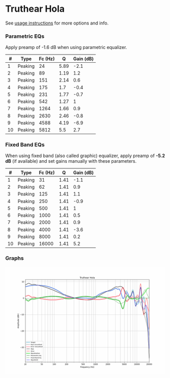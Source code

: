 # Truthear Hola
See [usage instructions](https://github.com/jaakkopasanen/AutoEq#usage) for more options and info.

### Parametric EQs
Apply preamp of -1.6 dB when using parametric equalizer.

|   # | Type    |   Fc (Hz) |    Q |   Gain (dB) |
|-----|---------|-----------|------|-------------|
|   1 | Peaking |        24 | 5.89 |        -2.1 |
|   2 | Peaking |        89 | 1.19 |         1.2 |
|   3 | Peaking |       151 | 2.14 |         0.6 |
|   4 | Peaking |       175 | 1.7  |        -0.4 |
|   5 | Peaking |       231 | 1.77 |        -0.7 |
|   6 | Peaking |       542 | 1.27 |         1   |
|   7 | Peaking |      1264 | 1.66 |         0.9 |
|   8 | Peaking |      2630 | 2.46 |        -0.8 |
|   9 | Peaking |      4588 | 4.19 |        -6.9 |
|  10 | Peaking |      5812 | 5.5  |         2.7 |

### Fixed Band EQs
When using fixed band (also called graphic) equalizer, apply preamp of **-5.2 dB** (if available) and set gains manually with these parameters.

|   # | Type    |   Fc (Hz) |    Q |   Gain (dB) |
|-----|---------|-----------|------|-------------|
|   1 | Peaking |        31 | 1.41 |        -1.1 |
|   2 | Peaking |        62 | 1.41 |         0.9 |
|   3 | Peaking |       125 | 1.41 |         1.1 |
|   4 | Peaking |       250 | 1.41 |        -0.9 |
|   5 | Peaking |       500 | 1.41 |         1   |
|   6 | Peaking |      1000 | 1.41 |         0.5 |
|   7 | Peaking |      2000 | 1.41 |         0.9 |
|   8 | Peaking |      4000 | 1.41 |        -3.6 |
|   9 | Peaking |      8000 | 1.41 |         0.2 |
|  10 | Peaking |     16000 | 1.41 |         5.2 |

### Graphs
![](./Truthear%20Hola.png)
